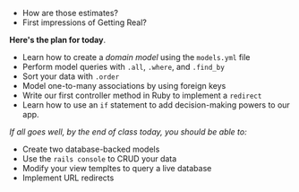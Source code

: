 * How are those estimates?
* First impressions of Getting Real?

**Here's the plan for today**.

* Learn how to create a *domain model* using the `models.yml` file
* Perform model queries with `.all`, `.where`, and `.find_by`
* Sort your data with `.order`
* Model one-to-many associations by using foreign keys
* Write our first controller method in Ruby to implement a `redirect`
* Learn how to use an `if` statement to add decision-making powers to our app.


*If all goes well, by the end of class today, you should be able to:*

* Create two database-backed models
* Use the `rails console` to CRUD your data
* Modify your view templtes to query a live database
* Implement URL redirects
